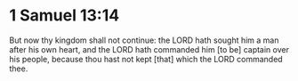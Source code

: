 # 1 Samuel 13:14

But now thy kingdom shall not continue: the LORD hath sought him a man after his own heart, and the LORD hath commanded him [to be] captain over his people, because thou hast not kept [that] which the LORD commanded thee.